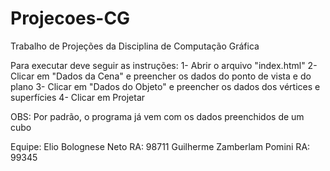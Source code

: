 # Projecoes-CG
Trabalho de Projeções da Disciplina de Computação Gráfica

Para executar deve seguir as instruções:
1- Abrir o arquivo "index.html"
2- Clicar em "Dados da Cena" e preencher os dados do ponto de vista e do plano
3- Clicar em "Dados do Objeto" e preencher os dados dos vértices e superfícies
4- Clicar em Projetar

OBS: Por padrão, o programa já vem com os dados preenchidos de um cubo

Equipe: Elio Bolognese Neto         RA: 98711
        Guilherme Zamberlam Pomini  RA: 99345


